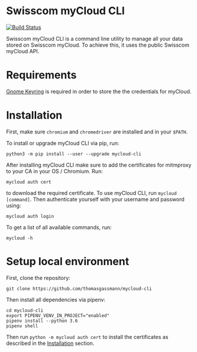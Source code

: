 # Swisscom myCloud CLI

[![Build Status](https://dev.azure.com/thomasgassmann/mycloud-cli/_apis/build/status/thomasgassmann.mycloud-cli?branchName=master)](https://dev.azure.com/thomasgassmann/mycloud-cli/_build/latest?definitionId=4&branchName=master)

Swisscom myCloud CLI is a command line utility to manage all your data stored on Swisscom myCloud. To achieve this, it uses the public Swisscom myCloud API.

# Requirements
[Gnome Keyring](https://wiki.gnome.org/Projects/GnomeKeyring) is required in order to store the the credentials for myCloud.

# Installation

First, make sure `chromium` and `chromedriver` are installed and in your `$PATH`.

To install or upgrade myCloud CLI via pip, run:

```
python3 -m pip install --user --upgrade mycloud-cli
```

After installing myCloud CLI make sure to add the certificates for mitmproxy to your CA in your OS / Chromium. Run:

```
mycloud auth cert
```

to download the required certificate.
To use myCloud CLI, run `mycloud [command]`.
Then authenticate yourself with your username and password using:

```
mycloud auth login
```

To get a list of all available commands, run:

```
mycloud -h
```

# Setup local environment

First, clone the repository:

```
git clone https://github.com/thomasgassmann/mycloud-cli
```

Then install all dependencies via pipenv:

```
cd mycloud-cli
export PIPENV_VENV_IN_PROJECT="enabled"
pipenv install --python 3.6
pipenv shell
```

Then run `python -m mycloud auth cert` to install the certificates as described in the [Installation](#Installation) section.
